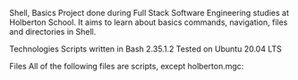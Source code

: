 Shell, Basics
Project done during Full Stack Software Engineering studies at Holberton School. It aims to learn about basics commands, navigation, files and directories in Shell.

Technologies
Scripts written in Bash 2.35.1.2
Tested on Ubuntu 20.04 LTS

Files
All of the following files are scripts, except holberton.mgc:
